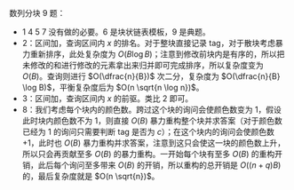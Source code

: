 数列分块 9 题：

- 1 4 5 7 没有做的必要。6 是块状链表模板，9 是典题。
- 2：区间加，查询区间内 $x$ 的排名。对于整块直接记录 tag，对于散块考虑暴力重新排序，此处复杂度为 $O(B \log B)$；注意到修改前块内是有序的，所以把未修改的和进行修改的元素拿出来归并即可完成排序，所以复杂度变为 $O(B)$。查询则进行 $O(\dfrac{n}{B})$ 次二分，复杂度为 $O(\dfrac{n}{B} \log B)$，平衡复杂度后为 $O(n \sqrt{n \log n})$。
- 3：区间加，查询区间内 $x$ 的前驱。类比 2 即可。
- 8：我们考虑每个块内的颜色数。跨过这个块的询问会使颜色数变为 $1$，假设此时块内颜色数不为 $1$，则直接 $O(B)$ 暴力重构整个块并求答案（对于颜色数已经为 $1$ 的询问只需要判断 tag 是否为 $c$）；在这个块内的询问会使颜色数 $+1$，此时也 $O(B)$ 暴力重构并求答案，注意到这只会使这一块的颜色数上升，所以只会再贡献至多 $O(B)$ 的暴力重构。一开始每个块有至多 $O(B)$ 的重构开销，此后每个询问至多带来 $O(B)$ 的开销，所以重构的总开销是 $O((n + q)B)$ 的，最后复杂度就是 $O(n \sqrt{n})$。
